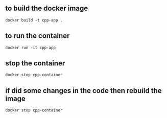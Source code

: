 ## to build the docker image 
`docker build -t cpp-app .`

## to run the container 
`docker run -it cpp-app`

## stop the container 
`docker stop cpp-container`

## if did some changes in the code then rebuild the image 
`docker stop cpp-container`